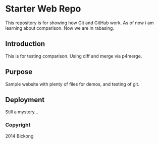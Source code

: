 # Starter Web Repo

This repository is for showing how Git and GitHub work. As of now i am learning about comparison. Now we are 
in rabasing.

## Introduction

This is for testing comparison. Using diff and merge via p4merge.

## Purpose

Sample website with plenty of files for demos, and testing of git.

## Deployment

Still a mystery...

### Copyright

2014 Bickong
